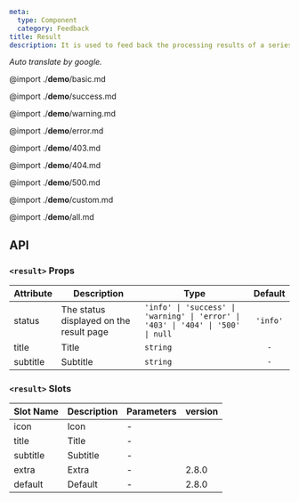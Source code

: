 ```yaml
meta:
  type: Component
  category: Feedback
title: Result
description: It is used to feed back the processing results of a series of operation tasks. It is used when there are important operations that need to inform the user of the processing results and the feedback content is more complicated.
```

*Auto translate by google.*

@import ./__demo__/basic.md

@import ./__demo__/success.md

@import ./__demo__/warning.md

@import ./__demo__/error.md

@import ./__demo__/403.md

@import ./__demo__/404.md

@import ./__demo__/500.md

@import ./__demo__/custom.md


@import ./__demo__/all.md

## API


### `<result>` Props

|Attribute|Description|Type|Default|
|---|---|---|:---:|
|status|The status displayed on the result page|`'info' \| 'success' \| 'warning' \| 'error' \| '403' \| '404' \| '500' \| null`|`'info'`|
|title|Title|`string`|`-`|
|subtitle|Subtitle|`string`|`-`|
### `<result>` Slots

|Slot Name|Description|Parameters|version|
|---|---|---|:---|
|icon|Icon|-||
|title|Title|-||
|subtitle|Subtitle|-||
|extra|Extra|-|2.8.0|
|default|Default|-|2.8.0|


